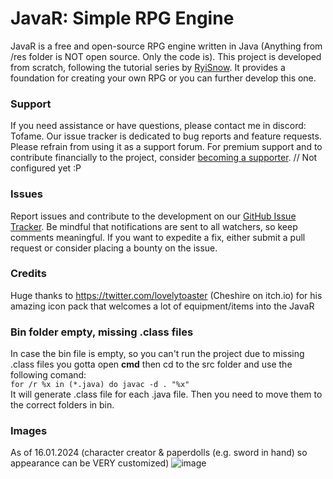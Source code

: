 # JavaR: Simple RPG Engine

JavaR is a free and open-source RPG engine written in Java (Anything from /res folder is NOT open source. Only the code is). This project is developed from scratch, following the tutorial series by [RyiSnow](https://www.youtube.com/@RyiSnow/featured). 
It provides a foundation for creating your own RPG or you can further develop this one.

### Support

If you need assistance or have questions, please contact me in discord: Tofame. 
Our issue tracker is dedicated to bug reports and feature requests. Please refrain from using it as a support forum.
For premium support and to contribute financially to the project, consider [becoming a supporter](#link-to-your-supporter-options). // Not configured yet :P

### Issues

Report issues and contribute to the development on our [GitHub Issue Tracker](https://github.com/Tofame/JavaR/issues). 
Be mindful that notifications are sent to all watchers, so keep comments meaningful. 
If you want to expedite a fix, either submit a pull request or consider placing a bounty on the issue.

### Credits

Huge thanks to https://twitter.com/lovelytoaster (Cheshire on itch.io) for his amazing icon pack that welcomes a lot of equipment/items into the JavaR

### Bin folder empty, missing .class files
In case the bin file is empty, so you can't run the project due to missing .class files you gotta open **cmd** 
then cd to the src folder and use the following comand: </br>
```for /r %x in (*.java) do javac -d . "%x"``` </br>
It will generate .class file for each .java file. Then you need to move them to the correct folders in bin.

### Images
As of 16.01.2024 (character creator & paperdolls (e.g. sword in hand) so appearance can be VERY customized)
![image](https://github.com/Tofame/JavaR/assets/80583148/1abafd86-ba03-4a85-8956-e7c84ef9cf84)
